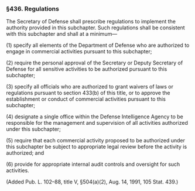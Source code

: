 ### §436. Regulations ###

The Secretary of Defense shall prescribe regulations to implement the authority provided in this subchapter. Such regulations shall be consistent with this subchapter and shall at a minimum—

(1) specify all elements of the Department of Defense who are authorized to engage in commercial activities pursuant to this subchapter;

(2) require the personal approval of the Secretary or Deputy Secretary of Defense for all sensitive activities to be authorized pursuant to this subchapter;

(3) specify all officials who are authorized to grant waivers of laws or regulations pursuant to section 433(b) of this title, or to approve the establishment or conduct of commercial activities pursuant to this subchapter;

(4) designate a single office within the Defense Intelligence Agency to be responsible for the management and supervision of all activities authorized under this subchapter;

(5) require that each commercial activity proposed to be authorized under this subchapter be subject to appropriate legal review before the activity is authorized; and

(6) provide for appropriate internal audit controls and oversight for such activities.

(Added Pub. L. 102–88, title V, §504(a)(2), Aug. 14, 1991, 105 Stat. 439.)